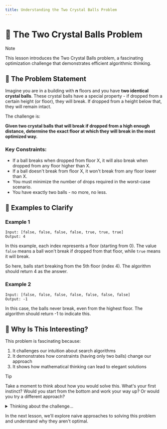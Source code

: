 ```yaml
---
title: Understanding the Two Crystal Balls Problem
---
```


# 🔮 The Two Crystal Balls Problem

> [!NOTE]
> This lesson introduces the Two Crystal Balls problem, a fascinating optimization challenge that demonstrates efficient algorithmic thinking.

## 🧩 The Problem Statement

Imagine you are in a building with **n** floors and you have **two identical crystal balls**. These crystal balls have a special property - if dropped from a certain height (or floor), they will break. If dropped from a height below that, they will remain intact.

The challenge is:

**Given two crystal balls that will break if dropped from a high enough distance, determine the exact floor at which they will break in the most optimized way.**

### Key Constraints:
- If a ball breaks when dropped from floor X, it will also break when dropped from any floor higher than X.
- If a ball doesn't break from floor X, it won't break from any floor lower than X.
- You must minimize the number of drops required in the worst-case scenario.
- You have exactly two balls - no more, no less.

## 🌟 Examples to Clarify

### Example 1
```
Input: [false, false, false, false, true, true, true]
Output: 4
```

In this example, each index represents a floor (starting from 0). The value `false` means a ball won't break if dropped from that floor, while `true` means it will break.

So here, balls start breaking from the 5th floor (index 4). The algorithm should return 4 as the answer.

### Example 2
```
Input: [false, false, false, false, false, false, false]
Output: -1
```

In this case, the balls never break, even from the highest floor. The algorithm should return -1 to indicate this.

## 🤔 Why Is This Interesting?

This problem is fascinating because:

1. It challenges our intuition about search algorithms
2. It demonstrates how constraints (having only two balls) change our approach
3. It shows how mathematical thinking can lead to elegant solutions

> [!TIP]
> Take a moment to think about how you would solve this. What's your first instinct? Would you start from the bottom and work your way up? Or would you try a different approach?

<details>
<summary>Thinking about the challenge...</summary>

If we had just one ball, we'd have to start from the lowest floor and move up one by one (linear search).

If we had unlimited balls, we could use binary search to find the answer quickly.

But with exactly two balls, we need a different strategy. The optimal solution is surprising and elegant!
</details>

In the next lesson, we'll explore naive approaches to solving this problem and understand why they aren't optimal. 